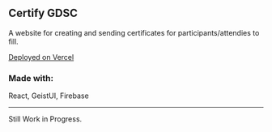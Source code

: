 ## Certify GDSC

A website for creating and sending certificates for participants/attendies to fill.

[Deployed on Vercel](https://certify-gdsc.vercel.app/)

### Made with:

React, GeistUI, Firebase

<hr/>

Still Work in Progress.

